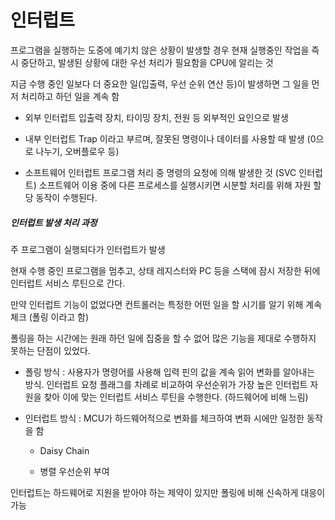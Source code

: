 # 인터럽트

프로그램을 실행하는 도중에 예기치 않은 상황이 발생할 경우 현재 실행중인 작업을 즉시 중단하고, 발생된 상황에 대한 우선 처리가 필요함을 CPU에 알리는 것

지금 수행 중인 일보다 더 중요한 일(입출력, 우선 순위 연산 등)이 발생하면 그 일을 먼저 처리하고 하던 일을 계속 함

- 외부 인터럽트
  입출력 장치, 타이밍 장치, 전원 등 외부적인 요인으로 발생

- 내부 인터럽트
  Trap 이라고 부르며, 잘못된 명령이나 데이터를 사용할 때 발생 (0으로 나누기, 오버플로우 등)

- 소프트웨어 인터럽트
  프로그램 처리 중 명령의 요청에 의해 발생한 것 (SVC 인터럽트)
  소프트웨어 이용 중에 다른 프로세스를 실행시키면 시분할 처리를 위해 자원 할당 동작이 수행된다.

##### 인터럽트 발생 처리 과정

주 프로그램이 실행되다가 인터럽트가 발생

현재 수행 중인 프로그램을 멈추고, 상태 레지스터와 PC 등을 스택에 잠시 저장한 뒤에 인터럽트 서비스 루틴으로 간다.

만약 인터럽트 기능이 없었다면 컨트롤러는 특정한 어떤 일을 할 시기를 알기 위해 계속 체크 (폴링 이라고 함)

폴링을 하는 시간에는 원래 하던 일에 집중을 할 수 없어 많은 기능을 제대로 수행하지 못하는 단점이 있었다.

- 폴링 방식 : 사용자가 명령어를 사용해 입력 핀의 값을 계속 읽어 변화를 알아내는 방식. 
  인터럽트 요청 플래그를 차례로 비교하여 우선순위가 가장 높은 인터럽트 자원을 찾아 이에 맞는 인터럽트 서비스 루틴을 수행한다. (하드웨어에 비해 느림)

- 인터럽트 방식 : MCU가 하드웨어적으로 변화를 체크하여 변화 시에만 일정한 동작을 함
  
  - Daisy Chain
  
  - 병렬 우선순위 부여

인터럽트는 하드웨어로 지원을 받아야 하는 제약이 있지만 폴링에 비해 신속하게 대응이 가능


